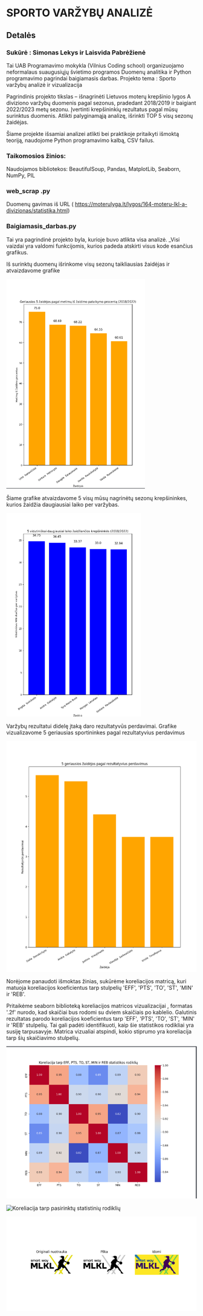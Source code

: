 # SPORTO VARŽYBŲ ANALIZĖ

## Detalės

### Sukūrė : Simonas Lekys ir Laisvida Pabrėžienė

Tai UAB Programavimo mokykla (Vilnius Coding school) organizuojamo neformalaus suaugusiųjų švietimo
programos Duomenų analitika ir Python programavimo pagrindai baigiamasis darbas.
Projekto tema : Sporto varžybų analizė ir vizualizacija

Pagrindinis projekto tikslas – išnagrinėti Lietuvos moterų krepšinio lygos A diviziono varžybų duomenis
pagal sezonus, pradedant 2018/2019 ir baigiant 2022/2023 metų sezonu.
Įvertinti krepšininkių  rezultatus pagal mūsų surinktus duomenis.
Atlikti palyginamąją analizę, išrinkti TOP 5 visų sezonų žaidėjas.

Šiame projekte išsamiai analizei atlikti bei praktikoje pritaikyti išmoktą teoriją, naudojome Python
programavimo kalbą, CSV failus.

### Taikomosios žinios:
Naudojamos bibliotekos: BeautifulSoup, Pandas, MatplotLib, Seaborn, NumPy, PIL

### web_scrap .py 

Duomenų gavimas iš URL ( https://moterulyga.lt/lygos/164-moteru-lkl-a-divizionas/statistika.html)

### Baigiamasis_darbas.py

Tai yra pagrindinė projekto byla, kurioje buvo atlikta visa analizė. _Visi vaizdai yra valdomi funkcijomis, kurios
padeda atskirti visus kode esančius grafikus.


Iš surinktų duomenų išrinkome visų sezonų taikliausias žaidėjas ir atvaizdavome grafike

![Top 5 taiklausios žaidėjos 2018-2022 metais](https://github.com/Laisvida/Final_project/blob/main/Top%205%20pagal%20metim%C5%B3%20pataikymo%20procent%C4%85.PNG)


Šiame grafike atvaizdavome 5 visų mūsų nagrinėtų sezonų krepšininkes, kurios žaidžia daugiausiai laiko per varžybas.

![Top 5 daugiausia laiko žaidžiančios žaidėjos](https://github.com/Laisvida/Final_project/blob/main/Top%205%20daugiausiai%20laiko%20%C5%BEaid%C5%BEian%C4%8Dios%20krep%C5%A1inink%C4%97s.PNG)


Varžybų rezultatui didelę įtaką daro rezultatyvūs perdavimai. Grafike vizualizavome 5 geriausias sportininkes pagal rezultatyvius perdavimus 


![Top 5 pagal rezultatyvius perdavimus](https://github.com/Laisvida/Final_project/blob/main/Top_5_pagal_rezultatyvius_perdavimus.png)


Norėjome panaudoti išmoktas žinias, sukūrėme koreliacijos matricą, kuri matuoja koreliacijos koeficientus tarp stulpelių 'EFF', 'PTS', 'TO', 'ST', 'MIN' ir 'REB'.

Pritaikėme seaborn biblioteką koreliacijos matricos vizualizacijai , formatas '.2f' nurodo, kad skaičiai bus rodomi su dviem skaičiais po kablelio.
Galutinis rezultatas parodo koreliacijos koeficientus tarp 'EFF', 'PTS', 'TO', 'ST', 'MIN' ir 'REB' stulpelių. Tai gali padėti identifikuoti, kaip šie statistikos rodikliai yra susiję tarpusavyje.
Matrica vizualiai atspindi, kokio stiprumo yra koreliacija tarp šių skaičiavimo stulpelių.


![Koreliacija tarp pasirinktų statistinių rodiklių](https://github.com/Laisvida/Final_project/blob/main/Koreliacija%20tarp%20pasirinkt%C5%B3%20statistini%C5%B3%20rodikli%C5%B3.PNG)

![Koreliacija tarp pasirinktų statistinių rodiklių](./main/Koreliacija%20tarp%20pasirinkt%C5%B3%20statistini%C5%B3%20rodikli%C5%B3.PNG)





![Logotipas](https://github.com/Laisvida/Final_project/blob/main/Logo.PNG)







